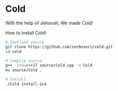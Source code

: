 # Cold
With the help of Jehovah, We made Cold!

How to install Cold!

```bash
# Download source
git clone https://github.com/zer0users/cold.git
cd cold
```

```bash
# Compile source
g++ -std=c++17 source/Cold.cpp -o Cold
mv source/Cold .
```
```bash
# Install
./Cold install-ice
```
